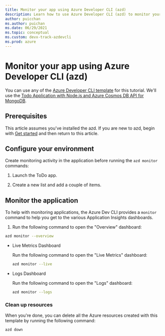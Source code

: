 ```yaml
---
title: Monitor your app using Azure Developer CLI (azd)
description: Learn how to use Azure Developer CLI (azd) to monitor your app health.
author: puicchan
ms.author: puichan
ms.date: 06/29/2021
ms.topic: conceptual
ms.custom: devx-track-azdevcli
ms.prod: azure
---
```

# Monitor your app using Azure Developer CLI (azd)

You can use any of the [Azure Developer CLI template](azure-dev-cli-overview.md#azure-developer-cli-templates) for this tutorial. We'll use the [Todo Application with Node.js and Azure Cosmos DB API for MongoDB](https://github.com/azure-samples/todo-nodejs-mongo).

## Prerequisites

This article assumes you've installed the azd. If you are new to azd, begin with [Get started](get-started.md) and then return to this article.

## Configure your environment

Create monitoring activity in the application before running the `azd monitor` commands:

1. Launch the ToDo app.

1. Create a new list and add a couple of items.

## Monitor the application

To help with monitoring applications, the Azure Dev CLI provides a `monitor` command to help you get to the various Application Insights dashboards.

1. Run the following command to open the "Overview" dashboard:

  ```bash
  azd monitor --overview
  ```

- Live Metrics Dashboard

  Run the following command to open the "Live Metrics" dashboard:

  ```bash
  azd monitor --live
  ```

- Logs Dashboard

  Run the following command to open the "Logs" dashboard:

  ```bash
  azd monitor --logs
  ```

### Clean up resources
When you're done, you can delete all the Azure resources created with this template by running the following command:

``` bash
azd down
```

